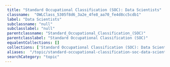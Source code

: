 ```yaml
--- 
 title: "Standard Occupational Classification (SOC): Data Scientists" 
 classname:  "OWLClass_5305f8d6_3a2e_4fe8_aa70_fe4d8cc5cdb1" 
 label: "Data Scientists" 
 subclassname: "null" 
 subclasslabel: "null" 
 parentclassname: "Standard_Occupational_Classification_(SOC)" 
 parentclasslabel: "Standard Occupational Classification (SOC)" 
 equalentCollections: [] 
 collections: ['Standard Occupational Classification (SOC): Data Scientists']
 aliases:  "/topic/standard-occupational-classification-soc-data-scientists"  
 searchCategory: "topic" 
---
```

